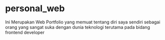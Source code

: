 # personal_web

Ini Merupakan Web Portfolio yang memuat tentang diri saya sendiri sebagai orang yang sangat suka dengan dunia teknologi terutama pada bidang frontend developer

